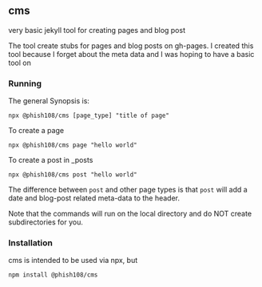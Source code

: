 ## cms

very basic jekyll tool for creating pages and blog post

The tool create stubs for pages and blog posts on gh-pages. I created this tool because I forget about the meta data and I was hoping to have a basic tool on  

### Running

The general Synopsis is: 

```
npx @phish108/cms [page_type] "title of page"
```

To create a page

```
npx @phish108/cms page "hello world"
```

To create a post in _posts

```
npx @phish108/cms post "hello world"
```

The difference between `post` and other page types is that `post` will add a date and blog-post related meta-data to the header.

Note that the commands will run on the local directory and do NOT create subdirectories for you. 

### Installation

cms is intended to be used via npx, but 

```
npm install @phish108/cms
```
